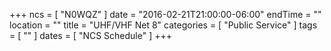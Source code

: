 +++
ncs = [ "N0WQZ" ]
date = "2016-02-21T21:00:00-06:00"
endTime = ""
location = ""
title = "UHF/VHF Net 8"
categories = [ "Public Service" ]
tags = [ "" ]
dates = [ "NCS Schedule" ]
+++
